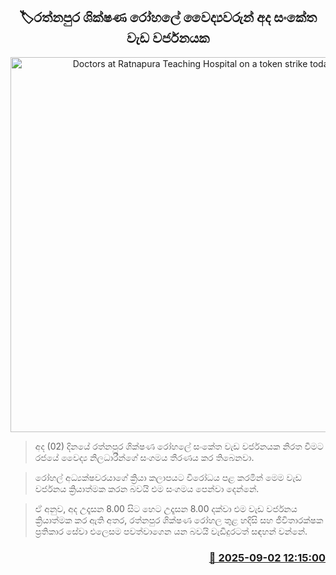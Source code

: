 <p align='center'><b><h2 align='center' title='Doctors at Ratnapura Teaching Hospital on a token strike today'>🏷රත්නපුර ශික්ෂණ රෝහලේ වෛද්‍යවරුන් අද සංකේත වැඩ වර්ජනයක</h2></b></p>
<p align='center'><img src='https://helakuru.sgp1.cdn.digitaloceanspaces.com/esana/images/lib/strike-new-archived.jpg' width='600' alt='Doctors at Ratnapura Teaching Hospital on a token strike today'></p>

> අද (02) දිනයේ රත්නපුර ශික්ෂණ රෝහලේ සංකේත වැඩ වර්ජනයක නිරත වීමට රජයේ වෛද්‍ය නිලධාරීන්ගේ සංගමය තීරණය කර තිබෙනවා.

> රෝහල් අධ්‍යක්ෂවරයාගේ ක්‍රියා කලාපයට විරෝධය පළ කරමින් මෙම වැඩ වර්ජනය ක්‍රියාත්මක කරන බවයි එම සංගමය පෙන්වා දෙන්නේ.

> ඒ අනුව, අද උදෑසන 8.00 සිට හෙට උදෑසන 8.00 දක්වා එම වැඩ වර්ජනය ක්‍රියාත්මක කර ඇති අතර, රත්නපුර ශික්ෂණ රෝහල තුළ හදිසි සහ ජීවිතාරක්ෂක ප්‍රතිකාර සේවා එලෙසම පවත්වාගෙන යන බවයි වැඩිදුරටත් සඳහන් වන්නේ.



<h3 align='right'><a href='https://www.helakuru.lk/esana/p/113264/'>📅 2025-09-02 12:15:00</a></h3>
